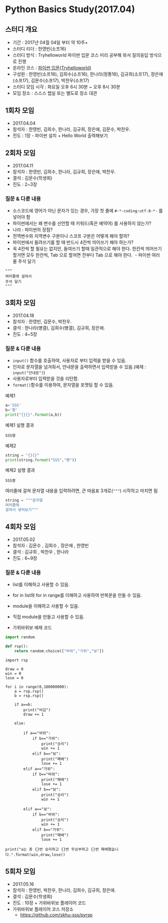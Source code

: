 # Python Basics Study(2017.04)

## 스터디 개요
 - 기간 : 2017년 04월 04일 부터 약 10주+
 - 스터디 리더 : 한영빈(소프16)
 - 스터디 방식 : Tryhelloworld 파이썬 입문 코스 미리 공부해 와서 질의응답 방식으로 진행
 - 온라인 코스 : [파이썬 입문(Tryhelloworld)](http://tryhelloworld.co.kr/courses/%ED%8C%8C%EC%9D%B4%EC%8D%AC-%EC%9E%85%EB%AC%B8)
 - 구성원 : 한영빈(소프16), 김희수(소프16), 한나라(정통16), 김규희(소프17), 장은애(소프17), 김문수(소프17), 박찬우(소프17)
 - 스터디 모임 시각 : 화요일 오후 6시 30분 ~ 오후 8시 30분
 - 모임 장소 : 스스스 랩실 또는 별도로 장소 대관

## 1회차 모임
 - 2017.04.04
 - 참석자 : 한영빈, 김희수, 한나라, 김규희, 장은애, 김문수, 박찬우.
 - 진도 : 1장 - 파이썬 설치 + Hello World 출력해보기

## 2회차 모임
 - 2017.04.11
 - 참석자 : 한영빈, 김희수, 한나라, 김규희, 장은애, 박찬우.
 - 결석 : 김문수(학생회)
 - 진도 : 2~3장

### 질문 & 다룬 내용

  - 소스코드에 영어가 아닌 문자가 있는 경우, 가장 첫 줄에 `#-*-coding:utf-8-*-` 를 넣어야 함
  - 파이썬에서는 왜 변수를 선언할 때 키워드(혹은 예약어) 를 사용하지 않는가?
   - 나라 : 파이썬의 장점?
  - 전역변수와 지역변수 구분이나 스코프 구분은 어떻게 해야 할까?
  - 파이썬에서 들려쓰기를 할 때 반드시 4칸씩 띄어쓰기 해야 하는가?
   - 꼭 4칸씩 할 필요는 없지만, 들여쓰기 할때 일관적으로 해야 한다. 한칸씩 띄어쓰기 할거면 모두 한칸씩, Tab 으로 할꺼면 전부다 Tab 으로 해야 한다.
  - 파이썬 여러 줄 주석 달기
  ```
  """
  여러줄에 걸쳐서
  주석 달기
  """
  ```

## 3회차 모임
 - 2017.04.18
 - 참석자 : 한영빈, 김문수, 박찬우.
 - 결석 : 한나라(병결), 김희수(병결), 김규희, 장은애.
 - 진도 : 4~5장

### 질문 & 다룬 내용

 - `input()` 함수를 호출하여, 사용자로 부터 입력을 받을 수 있음.
  - 인자로 문자열을 넘겨줘서, 안내문을 출력하면서 입력받을 수 있음.(예제 : `input("안내문")`)
  - 사용자로부터 입력받을 것을 리턴함.
 - `format()`함수를 이용하여, 문자열을 포맷팅 할 수 있음.

예제1
```python
a='SSS'
b='짱'
print("{}{}".format(a,b))
```
예제1 실행 결과
```
SSS짱
```
예제2
```python
string = "{}{}"
print(string.format("SSS","짱"))
```
예제2 실행 결과
```
SSS짱
```
여러줄에 걸쳐 문자열 내용을 입력하려면, 큰 따옴표 3개로(`"""`) 시작하고 마치면 됨
```python
string = """문자열
여러줄에
걸쳐서 넣어보기"""
```

## 4회차 모임
 - 2017.05.02
 - 참석자 : 김문수 , 김희수 , 장은애 , 한영빈
 - 결석 : 김규희 , 박찬우 , 한나라
 - 진도 : 6~9장

### 질문 & 다룬 내용
 - list를 이해하고 사용할 수 있음.
 - for in list와 for in range를 이해하고 사용하여 반복문을 만들 수 있음.
 - module을 이해하고 사용할 수 있음.
 - 직접 module을 만들고 사용할 수 있음.
 
- 가위바위보 예제 코드

```python
import random

def rsp():
    return random.choice(["바위","가위","보"])
```

```
import rsp

draw = 0
win = 0
lose = 0

for i in range(0,100000000):
    a = rsp.rsp()
    b = rsp.rsp()

    if a==b:
        print("비김")
        draw += 1

    else:

        if a=="바위":
            if b=="가위":
                print("승리")
                win += 1
            elif b=="보":
                print("패배")
                lose += 1
        elif a=="가위":
            if b=="바위":
                print("패배")
                lose += 1
            elif b=="보":
                print("승리")
                win += 1

        elif a=="보":
            if b=="바위":
                print("승리")
                win += 1
            elif b=="가위":
                print("패배")
                lose += 1

print("a는 총 {}번 승리하고 {}번 무승부하고 {}번 패배했습니다.".format(win,draw,lose))
```

## 5회차 모임
 - 2017.05.16
 - 참석자 : 한영빈, 박찬우, 한나라, 김희수, 김규희, 장은애.
 - 결석 : 김문수(학생회)
 - 진도 : 10장 + 가위바위보 플레이어 코드
 - 가위바위보 플레이어 코스 저장소
 	- https://github.com/skhu-sss/pyrsp